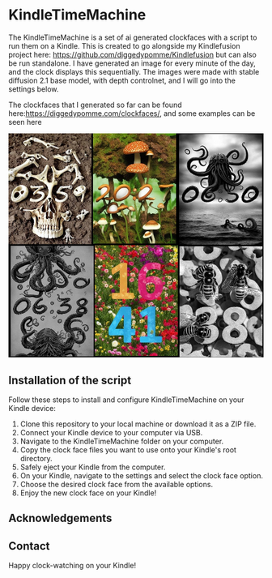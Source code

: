 # KindleTimeMachine

The KindleTimeMachine is a set of ai generated clockfaces with a script to run them on a Kindle. This is created to go alongside my Kindlefusion project here: https://github.com/diggedypomme/Kindlefusion but can also be run standalone. I have generated an image for every minute of the day, and the clock displays this sequentially. The images were made with stable diffusion 2.1 base model, with depth controlnet, and I will go into the settings below.

The clockfaces that I generated so far can be found here:https://diggedypomme.com/clockfaces/, and some examples can be seen here


![Kindle Time Machine](info/kindle_time_machine%20(11).jpg)

## Installation of the script

Follow these steps to install and configure KindleTimeMachine on your Kindle device:

1. Clone this repository to your local machine or download it as a ZIP file.
2. Connect your Kindle device to your computer via USB.
3. Navigate to the KindleTimeMachine folder on your computer.
4. Copy the clock face files you want to use onto your Kindle's root directory.
5. Safely eject your Kindle from the computer.
6. On your Kindle, navigate to the settings and select the clock face option.
7. Choose the desired clock face from the available options.
8. Enjoy the new clock face on your Kindle!



## Acknowledgements



## Contact



Happy clock-watching on your Kindle!
